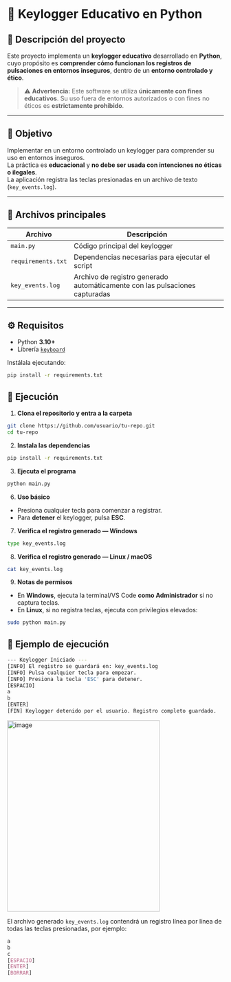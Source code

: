 # 🧠 Keylogger Educativo en Python

## 📘 Descripción del proyecto
Este proyecto implementa un **keylogger educativo** desarrollado en **Python**, cuyo propósito es **comprender cómo funcionan los registros de pulsaciones en entornos inseguros**, dentro de un **entorno controlado y ético**.  
> ⚠️ **Advertencia:** Este software se utiliza **únicamente con fines educativos**. Su uso fuera de entornos autorizados o con fines no éticos es **estrictamente prohibido**.

---

## 🎯 Objetivo
Implementar en un entorno controlado un keylogger para comprender su uso en entornos inseguros.  
La práctica es **educacional** y **no debe ser usada con intenciones no éticas o ilegales**.  
La aplicación registra las teclas presionadas en un archivo de texto (`key_events.log`).

---

## 🧩 Archivos principales
| Archivo | Descripción |
|----------|--------------|
| `main.py` | Código principal del keylogger |
| `requirements.txt` | Dependencias necesarias para ejecutar el script |
| `key_events.log` | Archivo de registro generado automáticamente con las pulsaciones capturadas |

---

## ⚙️ Requisitos
- Python **3.10+**
- Librería [`keyboard`](https://github.com/boppreh/keyboard)

Instálala ejecutando:
```bash
pip install -r requirements.txt
```
## 🚀 Ejecución

1. **Clona el repositorio y entra a la carpeta**
```bash
git clone https://github.com/usuario/tu-repo.git
cd tu-repo
```

2. **Instala las dependencias**
```bash
pip install -r requirements.txt
```

3. **Ejecuta el programa**
```bash
python main.py
```

6. **Uso básico**
- Presiona cualquier tecla para comenzar a registrar.
- Para **detener** el keylogger, pulsa **ESC**.

7. **Verifica el registro generado — Windows**
```bash
type key_events.log
```

8. **Verifica el registro generado — Linux / macOS**
```bash
cat key_events.log
```

9. **Notas de permisos**
- En **Windows**, ejecuta la terminal/VS Code **como Administrador** si no captura teclas.
- En **Linux**, si no registra teclas, ejecuta con privilegios elevados:
```bash
sudo python main.py
```

## 🧮 Ejemplo de ejecución

```bash
--- Keylogger Iniciado ---
[INFO] El registro se guardará en: key_events.log
[INFO] Pulsa cualquier tecla para empezar.
[INFO] Presiona la tecla 'ESC' para detener.
[ESPACIO]
a
b
[ENTER]
[FIN] Keylogger detenido por el usuario. Registro completo guardado.
```

<img width="355" height="445" alt="image" src="https://github.com/user-attachments/assets/6a32a6c6-49d1-4472-a072-6061962befff" />


El archivo generado `key_events.log` contendrá un registro línea por línea de todas las teclas presionadas, por ejemplo:

```css
a
b
c
[ESPACIO]
[ENTER]
[BORRAR]
```






